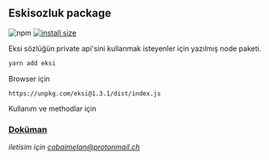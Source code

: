 ## Eskisozluk package

![npm](https://img.shields.io/npm/v/eksi.svg?style=flat-square)
[![install size](https://packagephobia.now.sh/badge?p=eksi@1.3.1)](https://packagephobia.now.sh/result?p=eksi@1.3.1)


Eksi sözlüğün private api'sini kullanmak isteyenler için yazılmış node paketi.

```sh
yarn add eksi
```

Browser için 

```https://unpkg.com/eksi@1.3.1/dist/index.js```

Kullanım ve methodlar için

### [Doküman](https://eksi-document.netlify.com/)




*iletisim için cobaimelan@protonmail.ch*
